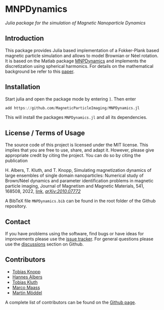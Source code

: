 # MNPDynamics

*Julia package for the simulation of Magnetic Nanoparticle Dynamics*

## Introduction

This package provides Julia based implementation of a Fokker-Plank based magnetic particle simulation
and allows to model Brownian or Néel rotation. It is based on the Matlab package [MNPDynamics](https://github.com/MagneticParticleImaging/MNPDynamics) and implements the discretization using spherical harmonics.
For details on the mathematical background be refer to this [paper](https://arxiv.org/abs/2010.07772).

## Installation

Start julia and open the package mode by entering `]`. Then enter
```julia
add https://github.com/MagneticParticleImaging/MNPDynamics.jl
```
This will install the packages `MNPDynamics.jl` and all its dependencies. 

## License / Terms of Usage

The source code of this project is licensed under the MIT license. This implies that
you are free to use, share, and adapt it. However, please give appropriate credit
by citing the project. You can do so by citing the publication

H. Albers, T. Kluth, and T. Knopp, Simulating magnetization dynamics of large ensembles of single domain nanoparticles: Numerical study of Brown/Néel dynamics and parameter identification problems in magnetic particle imaging, Journal of Magnetism and Magnetic Materials, 541, 168508, 2022, [link](https://www.sciencedirect.com/science/article/abs/pii/S0304885321007678), [*arXiv:2010.07772*](https://arxiv.org/abs/2010.07772)

A BibTeX file `MNPDynamics.bib` can be found in the root folder of the Github repository.

## Contact

If you have problems using the software, find bugs or have ideas for improvements please use
the [issue tracker](https://github.com/MagneticParticleImaging/MNPDynamics.jl/issues). For general questions please use
the [discussions](https://github.com/MagneticParticleImaging/MNPDynamics.jl/discussions) section on Github.

## Contributors

* [Tobias Knopp](https://www.tuhh.de/ibi/people/tobias-knopp-head-of-institute.html)
* [Hannes Albers](https://github.com/h-albers)
* [Tobias Kluth](https://github.com/tobias-kluth)
* [Marco Maass](https://github.com/scorpien1985)
* [Martin Möddel](https://github.com/hofmannmartin)

A complete list of contributors can be found on the [Github page](https://github.com/MagneticParticleImaging/MNPDynamics.jl/graphs/contributors).